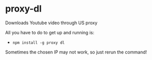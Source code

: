 # proxy-dl
Downloads Youtube video through US proxy

All you have to do to get up and running is: 
  - `npm install -g proxy dl`

Sometimes the chosen IP may not work, so just rerun the command!
